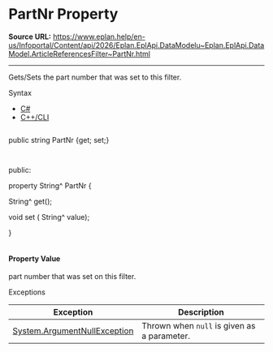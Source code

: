 # PartNr Property

**Source URL:** https://www.eplan.help/en-us/Infoportal/Content/api/2026/Eplan.EplApi.DataModelu~Eplan.EplApi.DataModel.ArticleReferencesFilter~PartNr.html

---

Gets/Sets the part number that was set to this filter.

Syntax

- [C#](#i-syntax-CS)
- [C++/CLI](#i-syntax-CPP2005)

```
```
public string PartNr {get; set;}
```
```

```
```
public:

property String^ PartNr {

   String^ get();

   void set (    String^ value);

}
```
```

#### Property Value

part number that was set on this filter.

Exceptions

| Exception | Description |
| --- | --- |
| [System.ArgumentNullException](#) | Thrown when `null` is given as a parameter. |
